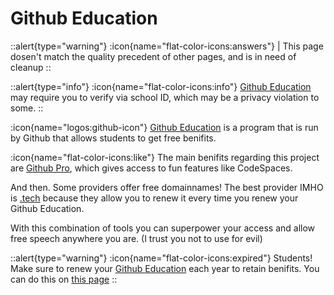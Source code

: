 # Github Education

::alert{type="warning"}
:icon{name="flat-color-icons:answers"} | This page dosen't match the quality precedent of other pages, and is in need of cleanup
::

::alert{type="info"}
:icon{name="flat-color-icons:info"} [Github Education](https://education.github.com/) may require you to verify via school ID, which may be a privacy violation to some. 
::

:icon{name="logos:github-icon"} [Github Education](https://education.github.com/) is a program that is run by Github that allows students to get free benifits.

:icon{name="flat-color-icons:like"} The main benifits regarding this project are [Github Pro](https://github.com/pricing), which gives access to fun features like CodeSpaces.

And then. Some providers offer free domainnames! The best provider IMHO is [.tech](https://get.tech) because they allow you to renew it every time you renew your Github Education.

With this combination of tools you can superpower your access and allow free speech anywhere you are. (I trust you not to use for evil)

::alert{type="warning"}
:icon{name="flat-color-icons:expired"} Students! Make sure to renew your [Github Education](https://education.github.com/) each year to retain benifits. You can do this on [this page](https://education.github.com/discount_requests/application)
::
